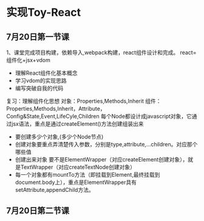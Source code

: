 # 实现Toy-React
## 7月20日第一节课
 1、课堂完成项目构建，依赖导入,webpack构建，react组件设计和完成。 
  react= 组件化+jsx+vdom
  - 理解React组件化基本概念
  - 学习vdom的实现思路
  - 编写突破自我的代码


 复习：理解组件化思想 
 对象：Properties,Methods,Inherit
 组件：Properties,Methods,Inherit，Attribute，Config&State,Event,LifeCyle,Children
  每个Node都设计成javascript对象，它通过jsx语法，重点是通过createElement()方法创建组装出来 
  - 要创建多少个对象,(多少个Node节点)  
  - 创建对象要重点弄清楚传入参数，分别是type,attribute,...children。对应那个哪些值  
  - 创建出来对象 要不是ElementWrapper（对应createElement创建对象），就是TextWrapper（对应createTextNode创建对象）  
  - 每一个对象都有mountTo方法（即挂载到Element,最终挂载到document.body上），重点是ElementWrapper具有setAttribute,appendChild方法。
  ## 7月20日第二节课


